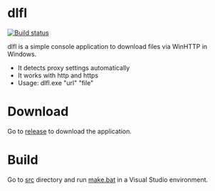 # dlfl
[![Build status](https://ci.appveyor.com/api/projects/status/9qk9pmjap4ppog89?svg=true)](https://ci.appveyor.com/project/deemru/dlfl)

dlfl is a simple console application to download files via WinHTTP in Windows.

- It detects proxy settings automatically
- It works with http and https
- Usage: dlfl.exe "url" "file"

# Download

Go to [release](https://github.com/deemru/dlfl/releases/latest) to download the application.

# Build

Go to [src](src) directory and run [make.bat](src/make.bat) in a Visual Studio environment.
